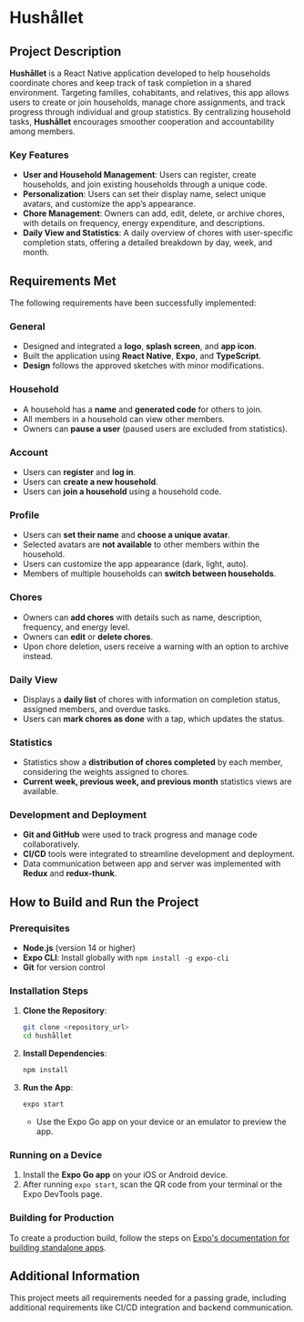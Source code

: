# Hushållet

## Project Description

**Hushållet** is a React Native application developed to help households coordinate chores and keep track of task completion in a shared environment. Targeting families, cohabitants, and relatives, this app allows users to create or join households, manage chore assignments, and track progress through individual and group statistics. By centralizing household tasks, **Hushållet** encourages smoother cooperation and accountability among members.

### Key Features

- **User and Household Management**: Users can register, create households, and join existing households through a unique code.
- **Personalization**: Users can set their display name, select unique avatars, and customize the app’s appearance.
- **Chore Management**: Owners can add, edit, delete, or archive chores, with details on frequency, energy expenditure, and descriptions.
- **Daily View and Statistics**: A daily overview of chores with user-specific completion stats, offering a detailed breakdown by day, week, and month.

## Requirements Met

The following requirements have been successfully implemented:

### General

- Designed and integrated a **logo**, **splash screen**, and **app icon**.
- Built the application using **React Native**, **Expo**, and **TypeScript**.
- **Design** follows the approved sketches with minor modifications.

### Household

- A household has a **name** and **generated code** for others to join.
- All members in a household can view other members.
- Owners can **pause a user** (paused users are excluded from statistics).

### Account

- Users can **register** and **log in**.
- Users can **create a new household**.
- Users can **join a household** using a household code.

### Profile

- Users can **set their name** and **choose a unique avatar**.
- Selected avatars are **not available** to other members within the household.
- Users can customize the app appearance (dark, light, auto).
- Members of multiple households can **switch between households**.

### Chores

- Owners can **add chores** with details such as name, description, frequency, and energy level.
- Owners can **edit** or **delete chores**.
- Upon chore deletion, users receive a warning with an option to archive instead.

### Daily View

- Displays a **daily list** of chores with information on completion status, assigned members, and overdue tasks.
- Users can **mark chores as done** with a tap, which updates the status.

### Statistics

- Statistics show a **distribution of chores completed** by each member, considering the weights assigned to chores.
- **Current week, previous week, and previous month** statistics views are available.

### Development and Deployment

- **Git and GitHub** were used to track progress and manage code collaboratively.
- **CI/CD** tools were integrated to streamline development and deployment.
- Data communication between app and server was implemented with **Redux** and **redux-thunk**.

## How to Build and Run the Project

### Prerequisites

- **Node.js** (version 14 or higher)
- **Expo CLI**: Install globally with `npm install -g expo-cli`
- **Git** for version control

### Installation Steps

1. **Clone the Repository**:
   ```bash
   git clone <repository_url>
   cd hushållet
   ```
2. **Install Dependencies**:

   ```bash
   npm install
   ```

3. **Run the App**:
   ```bash
   expo start
   ```
   - Use the Expo Go app on your device or an emulator to preview the app.

### Running on a Device

1. Install the **Expo Go app** on your iOS or Android device.
2. After running `expo start`, scan the QR code from your terminal or the Expo DevTools page.

### Building for Production

To create a production build, follow the steps on [Expo's documentation for building standalone apps](https://docs.expo.dev/distribution/building-standalone-apps/).

## Additional Information

This project meets all requirements needed for a passing grade, including additional requirements like CI/CD integration and backend communication.
